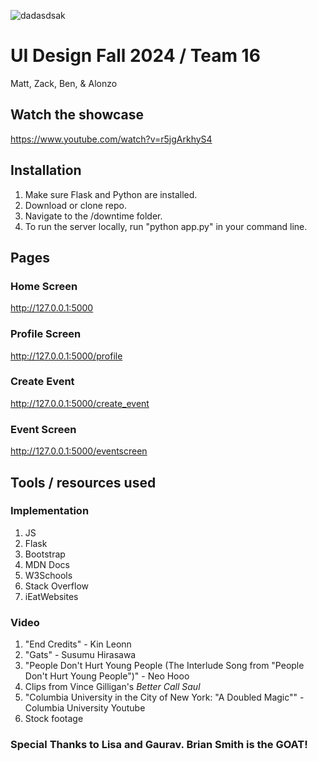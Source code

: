 ![dadasdsak](https://github.com/user-attachments/assets/63815582-b6d7-49b3-b6f8-76a3f0360bd9)

# UI Design Fall 2024 / Team 16
Matt, Zack, Ben, & Alonzo

## Watch the showcase
https://www.youtube.com/watch?v=r5jgArkhyS4

## Installation
1. Make sure Flask and Python are installed.
2. Download or clone repo. 
3. Navigate to the /downtime folder.
4. To run the server locally, run "python app.py" in your command line.

## Pages
### Home Screen
http://127.0.0.1:5000
### Profile Screen
http://127.0.0.1:5000/profile
### Create Event
http://127.0.0.1:5000/create_event
### Event Screen
http://127.0.0.1:5000/eventscreen

## Tools / resources used

### Implementation
1. JS
2. Flask
3. Bootstrap
4. MDN Docs
5. W3Schools
6. Stack Overflow
7. iEatWebsites

### Video
1. "End Credits" - Kin Leonn
2. "Gats" - Susumu Hirasawa
3. "People Don't Hurt Young People (The Interlude Song from "People Don't Hurt Young People")" - Neo Hooo
4. Clips from Vince Gilligan's _Better Call Saul_
5. "Columbia University in the City of New York: "A Doubled Magic"" - Columbia University Youtube
6. Stock footage

### Special Thanks to Lisa and Gaurav. Brian Smith is the GOAT!








